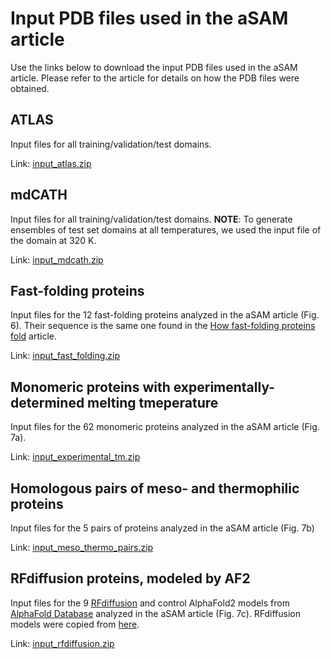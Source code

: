 # Input PDB files used in the aSAM article
Use the links below to download the input PDB files used in the aSAM article. Please refer to the article for details on how the PDB files were obtained.


## ATLAS
Input files for all training/validation/test domains.

Link: [input_atlas.zip](https://github.com/giacomo-janson/sam2/releases/download/data-1.0/input_atlas.zip)

## mdCATH
Input files for all training/validation/test domains. **NOTE**: To generate ensembles of test set domains at all temperatures, we used the input file of the domain at 320 K.

Link: [input_mdcath.zip](https://github.com/giacomo-janson/sam2/releases/download/data-1.0/input_mdcath.zip)

## Fast-folding proteins
Input files for the 12 fast-folding proteins analyzed in the aSAM article (Fig. 6). Their sequence is the same one found in the [How fast-folding proteins fold](https://pubmed.ncbi.nlm.nih.gov/22034434/) article.

Link: [input_fast_folding.zip](https://github.com/giacomo-janson/sam2/releases/download/data-1.0/input_fast_folding.zip)

## Monomeric proteins with experimentally-determined melting tmeperature
Input files for the 62 monomeric proteins analyzed in the aSAM article (Fig. 7a).

Link: [input_experimental_tm.zip](https://github.com/giacomo-janson/sam2/releases/download/data-1.0/input_experimental_tm.zip)

## Homologous pairs of meso- and thermophilic proteins
Input files for the 5 pairs of proteins analyzed in the aSAM article (Fig. 7b)

Link: [input_meso_thermo_pairs.zip](https://github.com/giacomo-janson/sam2/releases/download/data-1.0/input_meso_thermo_pairs.zip)

## RFdiffusion proteins, modeled by AF2
Input files for the 9 [RFdiffusion](https://github.com/RosettaCommons/RFdiffusion) and control AlphaFold2 models from [AlphaFold Database](https://alphafold.ebi.ac.uk) analyzed in the aSAM article (Fig. 7c). RFdiffusion models were copied from [here](https://figshare.com/s/439fdd59488215753bc3).

Link: [input_rfdiffusion.zip](https://github.com/giacomo-janson/sam2/releases/download/data-1.0/input_rfdiffusion.zip)